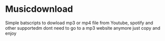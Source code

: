 # Musicdownload
Simple batscripts to dowload mp3 or mp4 file from Youtube, spotify and other supportedm dont need to go to a mp3 website anymore just copy and enjoy
